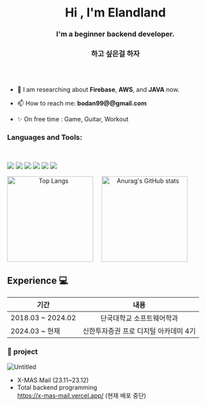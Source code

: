 <h1 align="center">Hi , I'm Elandland</h1>
<h3 align="center">I'm a beginner backend developer.</h3>
<h3 align="center">하고 싶은걸 하자</h3><br> <br>

- 🔎 I am researching about **Firebase**, **AWS**, and **JAVA** now.

- 📫 How to reach me: **bodan99@@gmail.com**

- ✨ On free time : Game, Guitar, Workout
 
<h3 align="left">Languages and Tools:</h3><br> 

![](https://img.shields.io/badge/Java-ED8B00?style=for-the-badge&logo=openjdk&logoColor=white) ![](https://img.shields.io/badge/Spring-6DB33F?style=for-the-badge&logo=spring&logoColor=white) ![](https://img.shields.io/badge/MySQL-00000F?style=for-the-badge&logo=mysql&logoColor=white)
![](https://img.shields.io/badge/C-00599C?style=for-the-badge&logo=c&logoColor=white) ![](https://img.shields.io/badge/C%2B%2B-00599C?style=for-the-badge&logo=c%2B%2B&logoColor=white) ![](https://img.shields.io/badge/Python-3776AB?style=for-the-badge&logo=python&logoColor=white)

<div style="display: flex; align-items: flex-start;", align="center">
        <a href="https://github.com/anuraghazra/github-readme-stats" style="margin-right: 20px;">
            <img src="https://github-readme-stats.vercel.app/api/top-langs/?username=Elandland" alt="Top Langs" style="height: 200px;">
        </a>
        <a href="https://github.com/anuraghazra/github-readme-stats" style="margin-right: 20px;">
            <img src="https://github-readme-stats.vercel.app/api?username=Elandland" alt="Anurag's GitHub stats" style="height: 200px;">
        </a>
</div>

## Experience 💻

| 기간                | 내용                                        | 
|---------------------|:---------------------------------------------:|
| 2018.03 ~ 2024.02   | 단국대학교 소프트웨어학과       |
| 2024.03 ~ 현재      | 신한투자증권 프로 디지털 아카데미 4기       |



### 📖 project

![Untitled](https://github.com/Elandland/Elandland/assets/68230815/424d476c-a713-4544-b022-6d9241f34d60)

- X-MAS Mail  (23.11~23.12)
- Total backend programming<br>
https://x-mas-mail.vercel.app/ (현재 배포 중단)
